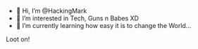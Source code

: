 - 👋 Hi, I’m @HackingMark
- 👀 I’m interested in Tech, Guns n Babes XD
- 🌱 I’m currently learning how easy it is to change the World...

Loot on!
